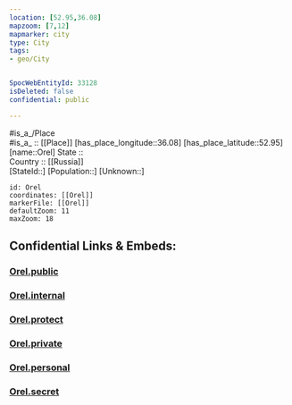 ```yaml
---
location: [52.95,36.08] 
mapzoom: [7,12] 
mapmarker: city 
type: City
tags:
- geo/City


SpocWebEntityId: 33128
isDeleted: false
confidential: public

---
```

#is_a_/Place  
#is_a_ :: [[Place]] 
[has_place_longitude::36.08] 
[has_place_latitude::52.95] 
[name::Orel] 
State ::  
Country :: [[Russia]]  
[StateId::] 
[Population::] 
[Unknown::] 


```leaflet
id: Orel
coordinates: [[Orel]] 
markerFile: [[Orel]] 
defaultZoom: 11 
maxZoom: 18
```


## Confidential Links & Embeds: 

### [Orel.public](/_public/\Earth\Continent\Europe\Europe~East\Russia\Russia~Central\Oryol_Oblast\CityOrel.public.md) 

### [Orel.internal](/_internal/\Earth\Continent\Europe\Europe~East\Russia\Russia~Central\Oryol_Oblast\CityOrel.internal.md) 

### [Orel.protect](/_protect/\Earth\Continent\Europe\Europe~East\Russia\Russia~Central\Oryol_Oblast\CityOrel.protect.md) 

### [Orel.private](/_private/\Earth\Continent\Europe\Europe~East\Russia\Russia~Central\Oryol_Oblast\CityOrel.private.md) 

### [Orel.personal](/_personal/\Earth\Continent\Europe\Europe~East\Russia\Russia~Central\Oryol_Oblast\CityOrel.personal.md) 

### [Orel.secret](/_secret/\Earth\Continent\Europe\Europe~East\Russia\Russia~Central\Oryol_Oblast\CityOrel.secret.md)


